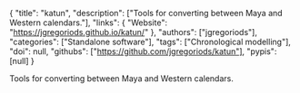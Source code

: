 {
  "title": "katun",
  "description": ["Tools for converting between Maya and Western calendars."],
  "links": {
    "Website": "https://jgregoriods.github.io/katun/"
  },
  "authors": ["jgregoriods"],
  "categories": ["Standalone software"],
  "tags": ["Chronological modelling"],
  "doi": null,
  "githubs": ["https://github.com/jgregoriods/katun"],
  "pypis": [null]
}

<!-- Generated by csv2md.R – do not edit by hand -->

Tools for converting between Maya and Western calendars.